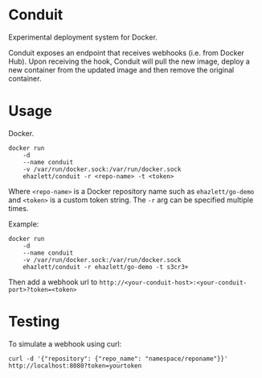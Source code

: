 # Conduit
Experimental deployment system for Docker.

Conduit exposes an endpoint that receives webhooks (i.e. from Docker Hub).  Upon receiving the hook, Conduit will pull the new image, deploy a new container from the updated image and then remove the original container. 

# Usage
Docker.

```
docker run
    -d
    --name conduit
    -v /var/run/docker.sock:/var/run/docker.sock
    ehazlett/conduit -r <repo-name> -t <token>
```

Where `<repo-name>` is a Docker repository name such as `ehazlett/go-demo` and `<token>` is a custom token string.  The `-r` arg can be specified multiple times.

Example:

```
docker run
    -d
    --name conduit
    -v /var/run/docker.sock:/var/run/docker.sock
    ehazlett/conduit -r ehazlett/go-demo -t s3cr3+
```
Then add a webhook url to `http://<your-conduit-host>:<your-conduit-port>?token=<token>`

# Testing
To simulate a webhook using curl:

```
curl -d '{"repository": {"repo_name": "namespace/reponame"}}' http://localhost:8080?token=yourtoken
```

